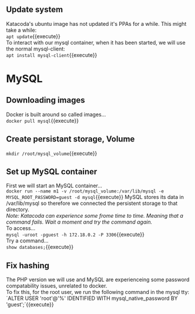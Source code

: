 ## Update system
Katacoda's ubuntu image has not updated it's PPAs for a while. This might take a while:  
`apt update`{{execute}}  
To interact with our mysql container, when it has been started, we will use the normal mysql-client:  
`apt install mysql-client`{{execute}}  

# MySQL

## Downloading images
Docker is built around so called images...  
`docker pull mysql`{{execute}}   

## Create persistant storage, Volume
`mkdir /root/mysql_volume`{{execute}}

## Set up MySQL container
First we will start an MySQL container...  
`docker run --name m1 -v /root/mysql_volume:/var/lib/mysql -e MYSQL_ROOT_PASSWORD=guest -d mysql`{{execute}}
MySQL stores its data in /var/lib/mysql so therefore we connected the persistent storage to that directory.  
*Note: Katacoda can experience some frome time to time. Meaning that a command fails. Wait a moment and try the command again.*   
To access...  
`mysql -uroot -pguest -h 172.18.0.2 -P 3306`{{execute}}  
Try a command...  
`show databases;`{{execute}}  
## Fix hashing
The PHP version we will use and MySQL are experienceing some password compatability issues, unrelated to docker.  
To fix this, for the root user, we run the following command in the mysql tty:  
´ALTER USER 'root'@'%' IDENTIFIED WITH mysql_native_password BY 'guest';´{{execute}}  
